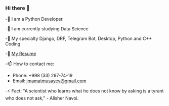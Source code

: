### Hi there 👋


-🔭 I am a Python Developer.

-🌱 I am currently studying Data Science

-💬 My specialty Django, DRF, Telegram Bot, Desktop, Python and C++ Coding


-📄 [My Resume](https://taplink.cc/jaloliddinmamatmusayev/)

-📫 How to contact me:

  * Phone: +998 (33) 297-74-19
  * Email: jmamatmusayev@gmail.com 


-⚡ Fact: "A scientist who learns what he does not know by asking is a tyrant who does not ask," - Alisher Navoi.
